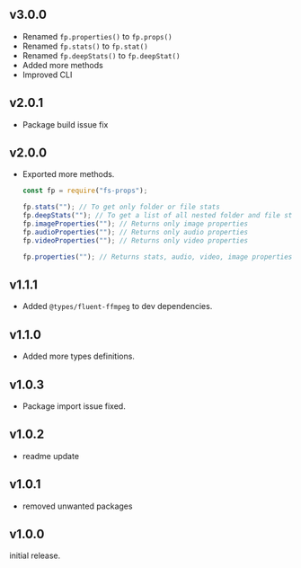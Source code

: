 ## v3.0.0

- Renamed `fp.properties()` to `fp.props()`
- Renamed `fp.stats()` to `fp.stat()`
- Renamed `fp.deepStats()` to `fp.deepStat()`
- Added more methods
- Improved CLI

## v2.0.1

- Package build issue fix

## v2.0.0

- Exported more methods.

  ```js
  const fp = require("fs-props");

  fp.stats(""); // To get only folder or file stats
  fp.deepStats(""); // To get a list of all nested folder and file stats
  fp.imageProperties(""); // Returns only image properties
  fp.audioProperties(""); // Returns only audio properties
  fp.videoProperties(""); // Returns only video properties

  fp.properties(""); // Returns stats, audio, video, image properties
  ```

## v1.1.1

- Added `@types/fluent-ffmpeg` to dev dependencies.

## v1.1.0

- Added more types definitions.

## v1.0.3

- Package import issue fixed.

## v1.0.2

- readme update

## v1.0.1

- removed unwanted packages

## v1.0.0

initial release.

```

```
